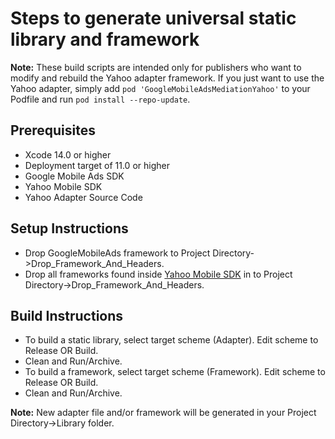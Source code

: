 # Steps to generate universal static library and framework

**Note:** These build scripts are intended only for publishers who want to
modify and rebuild the Yahoo adapter framework. If you just want to use the
Yahoo adapter, simply add `pod 'GoogleMobileAdsMediationYahoo'` to
your Podfile and run `pod install --repo-update`.

## Prerequisites
- Xcode 14.0 or higher
- Deployment target of 11.0 or higher
- Google Mobile Ads SDK
- Yahoo Mobile SDK
- Yahoo Adapter Source Code

## Setup Instructions
- Drop GoogleMobileAds framework to
  Project Directory->Drop_Framework_And_Headers.
- Drop all frameworks found inside [Yahoo Mobile SDK](https://sdk.yahooinc.com/yahoo-ads/integration.html) in to
  Project Directory->Drop_Framework_And_Headers.

## Build Instructions
- To build a static library, select target scheme (Adapter). Edit scheme to
  Release OR Build.
- Clean and Run/Archive.
- To build a framework, select target scheme (Framework). Edit scheme to
  Release OR Build.
- Clean and Run/Archive.

**Note:** New adapter file and/or framework will be generated in your
Project Directory->Library folder.
